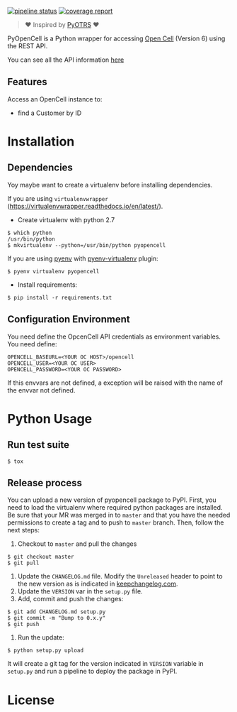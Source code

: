 [![pipeline status](https://gitlab.com/coopdevs/pyopencell/badges/master/pipeline.svg)](https://gitlab.com/coopdevs/pyopencell/commits/master)
[![coverage report](https://gitlab.com/coopdevs/pyopencell/badges/master/coverage.svg)](https://gitlab.com/coopdevs/pyopencell/commits/master)

> :heart: Inspired by [PyOTRS](https://gitlab.com/rhab/PyOTRS) :heart:

PyOpenCell is a Python wrapper for accessing [Open Cell](https://www.opencellsoft.com/) (Version 6) using the
REST API.

You can see all the API information [here](https://api.opencellsoft.com/6.0.0)

Features
--------

Access an OpenCell instance to:

* find a Customer by ID

Installation
============

Dependencies
------------

Yoy maybe want to create a virtualenv before installing dependencies. 

If you are using `virtualenvwrapper` (https://virtualenvwrapper.readthedocs.io/en/latest/).

* Create virtualenv with python 2.7

```commandline 
$ which python
/usr/bin/python
$ mkvirtualenv --python=/usr/bin/python pyopencell
```
If you are using [pyenv](https://github.com/pyenv/pyenv) with [pyenv-virtualenv](https://github.com/pyenv/pyenv-virtualenv) plugin:
```commandline
$ pyenv virtualenv pyopencell
```

* Install requirements:

```commandline
$ pip install -r requirements.txt
```

Configuration Environment
-------------------------

You need define the OpcenCell API credentials as environment variables. You need define:

```
OPENCELL_BASEURL=<YOUR OC HOST>/opencell
OPENCELL_USER=<YOUR OC USER>
OPENCELL_PASSWORD=<YOUR OC PASSWORD>
```

If this envvars are not defined, a exception will be raised with the name of the envvar not defined.

Python Usage
============

Run test suite
----------

```commandline
$ tox
```

Release process
---

You can upload a new version of pyopencell package to PyPI.
First, you need to load the virtualenv where required python packages are installed.
Be sure that your MR was merged in to `master` and that you have the needed permissions to create a tag and to push to `master` branch. Then, follow the next steps:

1. Checkout to `master` and pull the changes
```commandline
$ git checkout master
$ git pull
```
1. Update the `CHANGELOG.md` file. Modify the `Unreleased` header to point to the new version as is indicated in [keepchangelog.com](https://keepachangelog.com/en/1.1.0/#effort).
1. Update the `VERSION` var in the `setup.py` file.
1. Add, commit and push the changes:
```commandline
$ git add CHANGELOG.md setup.py
$ git commit -m "Bump to 0.x.y"
$ git push
```
1. Run the update:
```commandline
$ python setup.py upload
```

It will create a git tag for the version indicated in `VERSION` variable in `setup.py` and run a pipeline to deploy the package in PyPI.

License
=======
